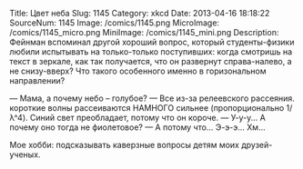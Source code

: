 Title: Цвет неба 
Slug: 1145 
Category: xkcd 
Date: 2013-04-16 18:18:22 
SourceNum: 1145 
Image: /comics/1145.png 
MicroImage: /comics/1145_micro.png 
MiniImage: /comics/1145_mini.png 
Description: Фейнман вспоминал другой хороший вопрос, который студенты-физики любили испытывать на только-только поступивших: когда смотришь на текст в зеркале, как так получается, что он развернут справа-налево, а не снизу-вверх? Что такого особенного именно в горизональном направлении? 

— Мама, а почему небо – голубое?
— Все из-за релеевского рассеяния. короткие волны рассеиваются НАМНОГО сильнее (пропорционально 1/λ^4). Синий свет преобладает, потому что он короче.
— У-у-у... А почему оно тогда не фиолетовое?
— А потому что... Э-э-э... Хм...

Мое хобби: подсказывать каверзные вопросы детям моих друзей-ученых.